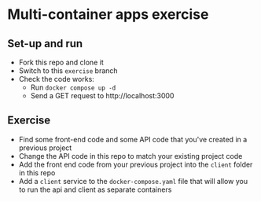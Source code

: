# Multi-container apps exercise

## Set-up and run
- Fork this repo and clone it
- Switch to this `exercise` branch
- Check the code works:
  - Run `docker compose up -d`
  - Send a GET request to http://localhost:3000

## Exercise
- Find some front-end code and some API code that you've created in a previous project
- Change the API code in this repo to match your existing project code
- Add the front end code from your previous project into the `client` folder in this repo
- Add a `client` service to the `docker-compose.yaml` file that will allow you to run the api and client as separate containers